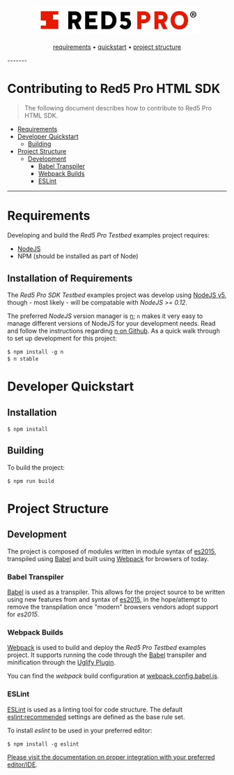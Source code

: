 <h3 align="center">
  <img src="assets/red5pro_logo.png" alt="Red5 Pro Logo" />
</h3>
<p align="center">
  <a href="#requirements">requirements</a> &bull;
  <a href="#developer-quickstart">quickstart</a> &bull;
  <a href="#project-structure">project structure</a>
</p>
-------


# Contributing to Red5 Pro HTML SDK
> The following document describes how to contribute to Red5 Pro HTML SDK.

* [Requirements](#requirements)
* [Developer Quickstart](#developer-quickstart)
  * [Building](#building)
* [Project Structure](#project-structure)
  * [Development](#development)
    * [Babel Transpiler](#babel-transpiler)
    * [Webpack Builds](#webpack-builds)
    * [ESLint](#eslint)

---

# Requirements
Developing and build the *Red5 Pro Testbed* examples project requires:

* [NodeJS](https://nodejs.org/en/)
* NPM (should be installed as part of Node)

## Installation of Requirements
The *Red5 Pro SDK Testbed* examples project was develop using [NodeJS v5](https://nodejs.org/en/blog/release/v5.0.0/), though - most likely - will be compatable with *NodeJS >= 0.12*.

The preferred *NodeJS* version manager is [n](https://github.com/tj/n); `n` makes it very easy to manage different versions of NodeJS for your development needs. Read and follow the instructions regarding [n on Github](https://github.com/tj/n). As a quick walk through to set up development for this project:

```
$ npm install -g n
$ n stable
```

# Developer Quickstart

## Installation
```
$ npm install
```

## Building
To build the project:

```
$ npm run build
```

# Project Structure

## Development
The project is composed of modules written in module syntax of [es2015](http://www.ecma-international.org/ecma-262/6.0/), transpiled using [Babel](https://babeljs.io/) and built using [Webpack](https://github.com/webpack/webpack) for browsers of today.

### Babel Transpiler
[Babel](https://babeljs.io/) is used as a transpiler. This allows for the project source to be written using new features from and syntax of [es2015](https://babeljs.io/docs/learn-es2015/), in the hope/attempt to remove the transpilation once "modern" browsers vendors adopt support for *es2015*.

### Webpack Builds
[Webpack](https://github.com/webpack/webpack) is used to build and deploy the *Red5 Pro Testbed* examples project. It supports running the code through the [Babel](https://babeljs.io/) transpiler and minification through the [Uglify Plugin](https://webpack.github.io/docs/list-of-plugins.html#uglifyjsplugin).

You can find the *webpack* build configuration at [webpack.config.babel.js](webpack.config.babel.js).

### ESLint
[ESLint](http://eslint.org/) is used as a linting tool for code structure. The default [eslint:recommended](http://eslint.org/docs/user-guide/migrating-to-1.0.0) settings are defined as the base rule set.

To install *eslint* to be used in your preferred editor:

```
$ npm install -g eslint
```

[Please visit the documentation on proper integration with your preferred editor/IDE](http://eslint.org/docs/user-guide/integrations).
